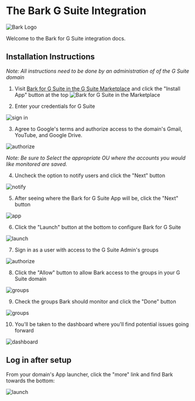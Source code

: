 The Bark G Suite Integration
=======================

![Bark Logo](https://www.bark.us/bark-logo-sm.png)

Welcome to the Bark for G Suite integration docs.

Installation Instructions
----------------

_Note: All instructions need to be done by an administration of of the G Suite
domain_

1. Visit [Bark for G Suite in the G Suite Marketplace](https://chrome.google.com/webstore/detail/bark-for-g-suite/pgfjoaigbnaoninopiljhheoikffbali)
and click the "Install App" button at the top
 ![Bark for G Suite in the Marketplace](https://s3.amazonaws.com/bark-assets/gsuite/step_1-marketplace.png)

2. Enter your credentials for G Suite

![sign in](https://s3.amazonaws.com/bark-assets/gsuite/step_2-sign_in.png)

3. Agree to Google's terms and authorize access to the domain's Gmail, YouTube,
   and Google Drive.

![authorize](https://s3.amazonaws.com/bark-assets/gsuite/step_3-authorize.png)

   _Note: Be sure to Select the appropriate OU where the accounts you would like monitored
   are saved._

4. Uncheck the option to notify users and click the "Next" button

![notify](https://s3.amazonaws.com/bark-assets/gsuite/step_4-notify_users.png)

5. After seeing where the Bark for G Suite App will be, click the "Next" button

![app](https://s3.amazonaws.com/bark-assets/gsuite/step_5-link.png)

6. Click the "Launch" button at the bottom to configure Bark for G Suite

![launch](https://s3.amazonaws.com/bark-assets/gsuite/step_6-launch.png)

7. Sign in as a user with access to the G Suite Admin's groups

![authorize](https://s3.amazonaws.com/bark-assets/gsuite/step_7-authorize.png)

8. Click the "Allow" button to allow Bark access to the groups in your G Suite
   domain

![groups](https://s3.amazonaws.com/bark-assets/gsuite/step_9-authorize_groups.png)

9. Check the groups Bark should monitor and click the "Done" button

![groups](https://s3.amazonaws.com/bark-assets/gsuite/step_10-groups.png)

10. You'll be taken to the dashboard where you'll find potential issues going
    forward

![dashboard](https://s3.amazonaws.com/bark-assets/gsuite/step_11-dashboard.png)


Log in after setup
----------------

From your domain's App launcher, click the "more" link and find Bark towards
the bottom:

![launch](https://s3.amazonaws.com/bark-assets/gsuite/launch.png)

